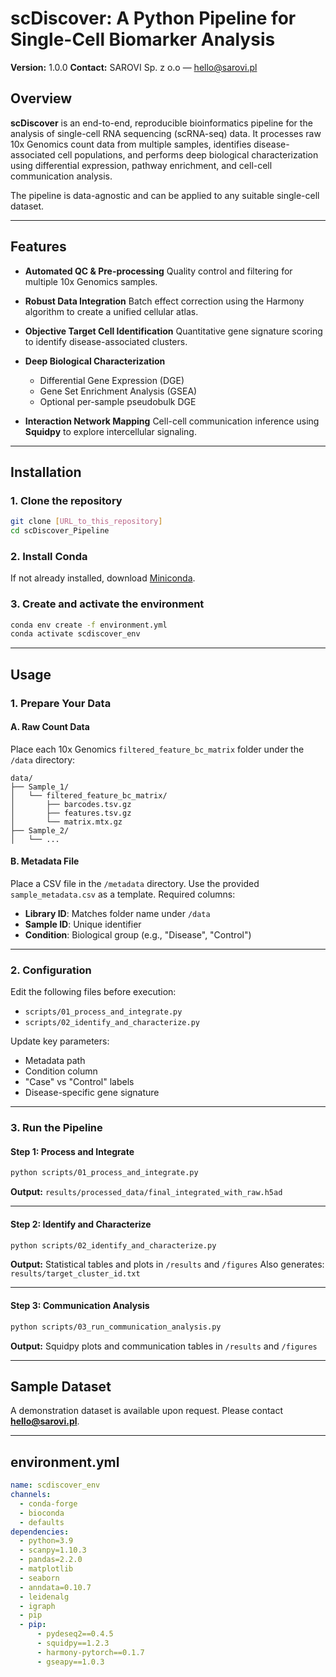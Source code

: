
# scDiscover: A Python Pipeline for Single-Cell Biomarker Analysis

**Version:** 1.0.0
**Contact:** SAROVI Sp. z o.o — [hello@sarovi.pl](mailto:hello@sarovi.pl)


## Overview

**scDiscover** is an end-to-end, reproducible bioinformatics pipeline for the analysis of single-cell RNA sequencing (scRNA-seq) data. It processes raw 10x Genomics count data from multiple samples, identifies disease-associated cell populations, and performs deep biological characterization using differential expression, pathway enrichment, and cell-cell communication analysis.

The pipeline is data-agnostic and can be applied to any suitable single-cell dataset.

---

## Features

* **Automated QC & Pre-processing**
  Quality control and filtering for multiple 10x Genomics samples.

* **Robust Data Integration**
  Batch effect correction using the Harmony algorithm to create a unified cellular atlas.

* **Objective Target Cell Identification**
  Quantitative gene signature scoring to identify disease-associated clusters.

* **Deep Biological Characterization**

  * Differential Gene Expression (DGE)
  * Gene Set Enrichment Analysis (GSEA)
  * Optional per-sample pseudobulk DGE

* **Interaction Network Mapping**
  Cell-cell communication inference using **Squidpy** to explore intercellular signaling.

---

## Installation

### 1. Clone the repository

```bash
git clone [URL_to_this_repository]
cd scDiscover_Pipeline
```

### 2. Install Conda

If not already installed, download [Miniconda](https://docs.conda.io/en/latest/miniconda.html).

### 3. Create and activate the environment

```bash
conda env create -f environment.yml
conda activate scdiscover_env
```

---

## Usage

### 1. Prepare Your Data

#### A. Raw Count Data

Place each 10x Genomics `filtered_feature_bc_matrix` folder under the `/data` directory:

```
data/
├── Sample_1/
│   └── filtered_feature_bc_matrix/
│       ├── barcodes.tsv.gz
│       ├── features.tsv.gz
│       └── matrix.mtx.gz
├── Sample_2/
│   └── ...
```

#### B. Metadata File

Place a CSV file in the `/metadata` directory. Use the provided `sample_metadata.csv` as a template. Required columns:

* **Library ID**: Matches folder name under `/data`
* **Sample ID**: Unique identifier
* **Condition**: Biological group (e.g., "Disease", "Control")

---

### 2. Configuration

Edit the following files before execution:

* `scripts/01_process_and_integrate.py`
* `scripts/02_identify_and_characterize.py`

Update key parameters:

* Metadata path
* Condition column
* "Case" vs "Control" labels
* Disease-specific gene signature

---

### 3. Run the Pipeline

#### Step 1: Process and Integrate

```bash
python scripts/01_process_and_integrate.py
```

**Output:**
`results/processed_data/final_integrated_with_raw.h5ad`

---

#### Step 2: Identify and Characterize

```bash
python scripts/02_identify_and_characterize.py
```

**Output:**
Statistical tables and plots in `/results` and `/figures`
Also generates: `results/target_cluster_id.txt`

---

#### Step 3: Communication Analysis

```bash
python scripts/03_run_communication_analysis.py
```

**Output:**
Squidpy plots and communication tables in `/results` and `/figures`

---

## Sample Dataset

A demonstration dataset is available upon request. Please contact **[hello@sarovi.pl](mailto:hello@sarovi.pl)**.

---

## environment.yml

```yaml
name: scdiscover_env
channels:
  - conda-forge
  - bioconda
  - defaults
dependencies:
  - python=3.9
  - scanpy=1.10.3
  - pandas=2.2.0
  - matplotlib
  - seaborn
  - anndata=0.10.7
  - leidenalg
  - igraph
  - pip
  - pip:
      - pydeseq2==0.4.5
      - squidpy==1.2.3
      - harmony-pytorch==0.1.7
      - gseapy==1.0.3
```
